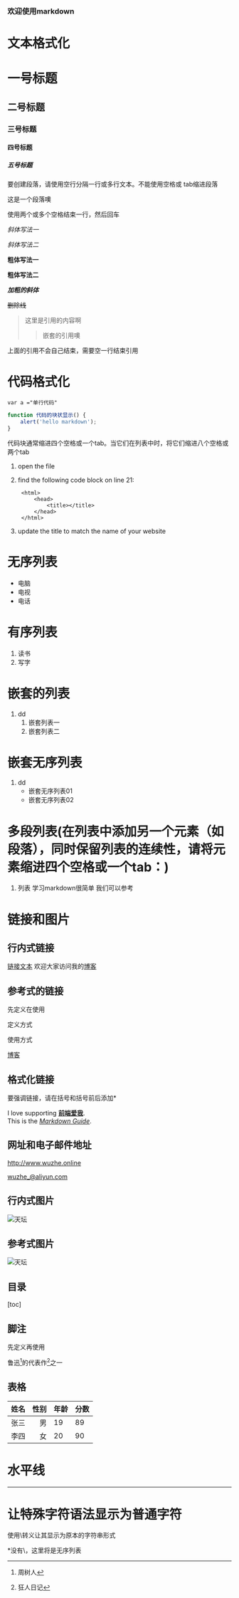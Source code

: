 ### 欢迎使用markdown 

# 文本格式化 

# 一号标题 

## 二号标题 

### 三号标题 

#### 四号标题 

##### 五号标题 

要创建段落，请使用空行分隔一行或多行文本。不能使用空格或 tab缩进段落

这是一个段落噢

使用两个或多个空格结束一行，然后回车


*斜体写法一* 

_斜体写法二_ 

**粗体写法一** 

__粗体写法二__ 

***加粗的斜体*** 

~~删除线~~ 

> 这里是引用的内容啊
>> 嵌套的引用噢

上面的引用不会自己结束，需要空一行结束引用 

# 代码格式化
`var a ="单行代码"`
```javascript
function 代码的块状显示() {
    alert('hello markdown');
}
```

代码块通常缩进四个空格或一个tab。当它们在列表中时，将它们缩进八个空格或两个tab
1. open the file
2. find the following code block on line 21:
    
        <html>
            <head>
                <title></title>
            </head>
        </html>
           
3. update the title to match the name of your website    
# 无序列表
- 电脑
- 电视
- 电话

# 有序列表
1. 读书
2. 写字

# 嵌套的列表
1. dd
    1. 嵌套列表一
    2. 嵌套列表二

# 嵌套无序列表
1. dd
    - 嵌套无序列表01
    - 嵌套无序列表02




# 多段列表(在列表中添加另一个元素（如段落），同时保留列表的连续性，请将元素缩进四个空格或一个tab：)
1. 列表
    学习markdown很简单 
    我们可以参考

# 链接和图片
## 行内式链接
[链接文本](http://www.wuzhe.online '标题')
欢迎大家访问我的[博客](http://www.wuzhe.online '前端爱我')

## 参考式的链接
先定义在使用 

定义方式 

[blog]: http://www.wuzhe.online "前端爱我" 

使用方式 

[博客](blog)
## 格式化链接  
要强调链接，请在括号和括号前后添加*  

I love supporting **[前端爱我](http://www.wuzhe.online)**.  
This is the *[Markdown Guide](https://www.markdownguide.org)*.

## 网址和电子邮件地址

<http://www.wuzhe.online>  

<wuzhe_@aliyun.com>


## 行内式图片
![天坛](https://ss1.bdstatic.com/70cFvXSh_Q1YnxGkpoWK1HF6hhy/it/u=2708803286,1622788977&fm=26&gp=0.jpg "天坛图片")




## 参考式图片
[pic]:https://ss1.bdstatic.com/70cFvXSh_Q1YnxGkpoWK1HF6hhy/it/u=2708803286,1622788977&fm=26&gp=0.jpg "天坛图片" 
![天坛][pic] 

## 目录 

[toc]  

## 脚注

先定义再使用

[^name]: 周树人

[^ren]: 狂人日记 


鲁迅[^name]的代表作[^ren]之一

## 表格
|姓名|性别|年龄|分数|
|----|----:|----|----|
|张三|男|19|89|
|李四|女|20|90|

# 水平线
***  

# 让特殊字符语法显示为普通字符
使用\转义让其显示为原本的字符串形式  

\*没有\，这里将是无序列表


    

